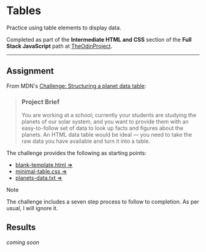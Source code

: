 # Tables

Practice using table elements to display data.

Completed as part of the **Intermediate HTML and CSS** section of the **Full Stack JavaScript** path at [TheOdinProject](https://www.theodinproject.com).

---

## Assignment

From MDN's [Challenge: Structuring a planet data table](https://developer.mozilla.org/en-US/docs/Learn_web_development/Core/Structuring_content/Planet_data_table):

> ###  Project Brief
> You are working at a school; currently your students are studying the planets of our solar system, and you want to provide them with an easy-to-follow set of data to look up facts and figures about the planets. An HTML data table would be ideal — you need to take the raw data you have available and turn it into a table.

The challenge provides the following as starting points:

- [blank-template.html &rArr;](https://github.com/mdn/learning-area/blob/main/html/tables/assessment-start/blank-template.html)
- [minimal-table.css &rArr;](https://github.com/mdn/learning-area/blob/main/html/tables/assessment-start/minimal-table.css)
- [planets-data.txt &rArr;](https://github.com/mdn/learning-area/blob/main/html/tables/assessment-start/planets-data.txt)

> [!NOTE]
> The challenge includes a seven step process to follow to completion. As per usual, I will ignore it.

## Results

*coming soon*

